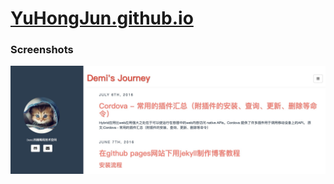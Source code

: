 # [YuHongJun.github.io](https://yuhongjun.github.io/)

### Screenshots
![yuhongjun-screenshot](assets/media/myBlogSS.jpeg)
